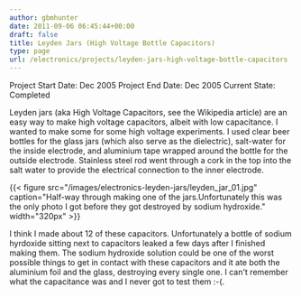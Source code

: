 ```yaml
---
author: gbmhunter
date: 2011-09-06 06:45:44+00:00
draft: false
title: Leyden Jars (High Voltage Bottle Capacitors)
type: page
url: /electronics/projects/leyden-jars-high-voltage-bottle-capacitors
---
```


Project Start Date: Dec 2005
Project End Date: Dec 2005
Current State: Completed

Leyden jars (aka High Voltage Capacitors, see the Wikipedia article) are an easy way to make high voltage capacitors, albeit with low capacitance. I wanted to make some for some high voltage experiments. I used clear beer bottles for the glass jars (which also serve as the dielectric), salt-water for the inside electrode, and aluminium tape wrapped around the bottle for the outside electrode. Stainless steel rod went through a cork in the top into the salt water to provide the electrical connection to the inner electrode.

{{< figure src="/images/electronics-leyden-jars/leyden_jar_01.jpg" caption="Half-way through making one of the jars.Unfortunately this was the only photo I got before they got destroyed by sodium hydroxide."  width="320px" >}}

I think I made about 12 of these capacitors. Unfortunately a bottle of sodium hyrdoxide sitting next to capacitors leaked a few days after I finished making them. The sodium hydroxide solution could be one of the worst possible things to get in contact with these capacitors and it ate both the aluminium foil and the glass, destroying every single one. I can't remember what the capacitance was and I never got to test them :-(.
